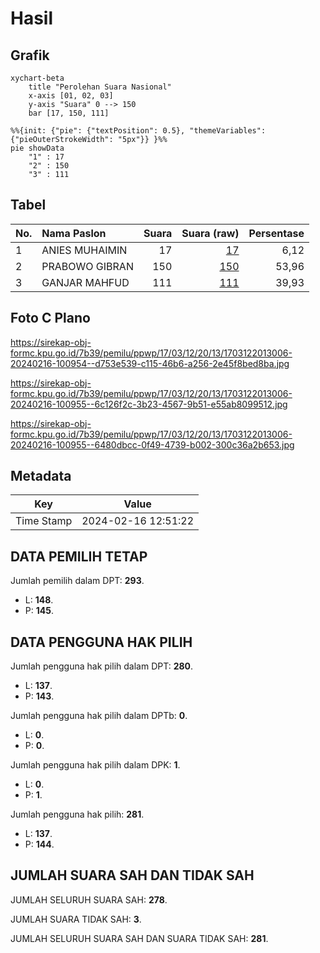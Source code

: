 # Hasil

## Grafik

```mermaid
xychart-beta
    title "Perolehan Suara Nasional"
    x-axis [01, 02, 03]
    y-axis "Suara" 0 --> 150
    bar [17, 150, 111]
```

```mermaid
%%{init: {"pie": {"textPosition": 0.5}, "themeVariables": {"pieOuterStrokeWidth": "5px"}} }%%
pie showData
    "1" : 17
    "2" : 150
    "3" : 111
```

## Tabel

| No. | Nama Paslon    | Suara | Suara (raw) | Persentase |
|:--- |:-------------- | -----:| -----------:| ----------:|
| 1   | ANIES MUHAIMIN | 17    | [17][p-1]   | 6,12       |
| 2   | PRABOWO GIBRAN | 150   | [150][p-2]  | 53,96      |
| 3   | GANJAR MAHFUD  | 111   | [111][p-3]  | 39,93      |


[p-1]: https://github.com/gigit-pemilu/pemilu-2024/blob/main/pilpres/hitung-suara/sub/17-bengkulu/sub/03-bengkulu-utara/sub/12-ketahun/sub/2013-pajar-baru/sub/006-tps/sub/paslon-1.txt
[p-2]: https://github.com/gigit-pemilu/pemilu-2024/blob/main/pilpres/hitung-suara/sub/17-bengkulu/sub/03-bengkulu-utara/sub/12-ketahun/sub/2013-pajar-baru/sub/006-tps/sub/paslon-2.txt
[p-3]: https://github.com/gigit-pemilu/pemilu-2024/blob/main/pilpres/hitung-suara/sub/17-bengkulu/sub/03-bengkulu-utara/sub/12-ketahun/sub/2013-pajar-baru/sub/006-tps/sub/paslon-3.txt

## Foto C Plano

https://sirekap-obj-formc.kpu.go.id/7b39/pemilu/ppwp/17/03/12/20/13/1703122013006-20240216-100954--d753e539-c115-46b6-a256-2e45f8bed8ba.jpg

https://sirekap-obj-formc.kpu.go.id/7b39/pemilu/ppwp/17/03/12/20/13/1703122013006-20240216-100955--6c126f2c-3b23-4567-9b51-e55ab8099512.jpg

https://sirekap-obj-formc.kpu.go.id/7b39/pemilu/ppwp/17/03/12/20/13/1703122013006-20240216-100955--6480dbcc-0f49-4739-b002-300c36a2b653.jpg


## Metadata

| Key        | Value               |
| ---------- | ------------------- |
| Time Stamp | 2024-02-16 12:51:22 |


## DATA PEMILIH TETAP

Jumlah pemilih dalam DPT: **293**.
 * L: **148**.
 * P: **145**.

## DATA PENGGUNA HAK PILIH

Jumlah pengguna hak pilih dalam DPT: **280**.
 * L: **137**.
 * P: **143**.

Jumlah pengguna hak pilih dalam DPTb: **0**.
 * L: **0**.
 * P: **0**.

Jumlah pengguna hak pilih dalam DPK: **1**.
 * L: **0**.
 * P: **1**.

Jumlah pengguna hak pilih: **281**.
 * L: **137**.
 * P: **144**.

## JUMLAH SUARA SAH DAN TIDAK SAH

JUMLAH SELURUH SUARA SAH: **278**.

JUMLAH SUARA TIDAK SAH: **3**.

JUMLAH SELURUH SUARA SAH DAN SUARA TIDAK SAH: **281**.


